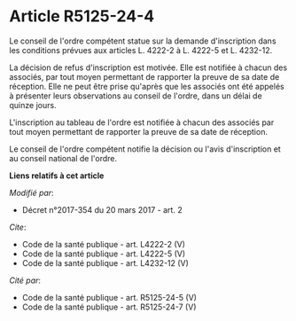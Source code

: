 # Article R5125-24-4

Le conseil de l'ordre compétent statue sur la demande d'inscription dans les conditions prévues aux articles L. 4222-2 à L.
4222-5 et L. 4232-12. 

La décision de refus d'inscription est motivée. Elle est notifiée à chacun des associés, par tout moyen permettant de
rapporter la preuve de sa date de réception. Elle ne peut être prise qu'après que les associés ont été appelés à présenter
leurs observations au conseil de l'ordre, dans un délai de quinze jours. 

L'inscription au tableau de l'ordre est notifiée à chacun des associés par tout moyen permettant de rapporter la preuve de sa
date de réception. 

Le conseil de l'ordre compétent notifie la décision ou l'avis d'inscription et au conseil national de l'ordre.

**Liens relatifs à cet article**

_Modifié par_:

  - Décret n°2017-354 du 20 mars 2017 - art. 2

_Cite_:

  - Code de la santé publique - art. L4222-2 (V)
  - Code de la santé publique - art. L4222-5 (V)
  - Code de la santé publique - art. L4232-12 (V)

_Cité par_:

  - Code de la santé publique - art. R5125-24-5 (V)
  - Code de la santé publique - art. R5125-24-7 (V)
